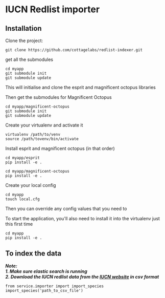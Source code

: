 # IUCN Redlist importer

## Installation

Clone the project:

    git clone https://github.com/cottagelabs/redlist-indexer.git

get all the submodules

    cd myapp
    git submodule init
    git submodule update

This will initialise and clone the esprit and magnificent octopus libraries

Then get the submodules for Magnificent Octopus

    cd myapp/magnificent-octopus
    git submodule init
    git submodule update

Create your virtualenv and activate it

    virtualenv /path/to/venv
    source /path/tovenv/bin/activate

Install esprit and magnificent octopus (in that order)

    cd myapp/esprit
    pip install -e .
    
    cd myapp/magnificent-octopus
    pip install -e .
    
Create your local config

    cd myapp
    touch local.cfg

Then you can override any config values that you need to

To start the application, you'll also need to install it into the virtualenv just this first time

    cd myapp
    pip install -e .

## To index the data    
___Note:___   
___1. Make sure elastic search is running___   
___2. Download the IUCN redlist data from the [IUCN website](http://www.iucnredlist.org/search/link/5627b7b0-218891a4) in csv format___
  
  ```
  from service.importer import import_species
  import_species('path_to_csv_file')
  ```

